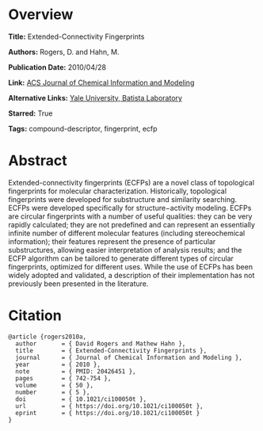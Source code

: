 # Overview
**Title:**
Extended-Connectivity Fingerprints

**Authors:**
Rogers, D. and Hahn, M.

**Publication Date:**
2010/04/28

**Link:**
[ACS Journal of Chemical Information and Modeling](https://pubs.acs.org/doi/10.1021/ci100050t)

**Alternative Links:**
[Yale University, Batista Laboratory](https://files.batistalab.com/teaching/attachments/chem584/ci100050t.pdf)

**Starred:**
True

**Tags:**
compound-descriptor, fingerprint, ecfp


# Abstract
Extended-connectivity fingerprints (ECFPs) are a novel class of topological fingerprints for molecular characterization.
Historically, topological fingerprints were developed for substructure and similarity searching.
ECFPs were developed specifically for structure−activity modeling.
ECFPs are circular fingerprints with a number of useful qualities: they can be very rapidly calculated; they are not predefined and can represent an essentially infinite number of different molecular features (including stereochemical information); their features represent the presence of particular substructures, allowing easier interpretation of analysis results; and the ECFP algorithm can be tailored to generate different types of circular fingerprints, optimized for different uses.
While the use of ECFPs has been widely adopted and validated, a description of their implementation has not previously been presented in the literature.


# Citation
```
@article {rogers2010a,
  author       = { David Rogers and Mathew Hahn },
  title        = { Extended-Connectivity Fingerprints },
  journal      = { Journal of Chemical Information and Modeling },
  year         = { 2010 },
  note         = { PMID: 20426451 },
  pages        = { 742-754 },
  volume       = { 50 },
  number       = { 5 },
  doi          = { 10.1021/ci100050t },
  url          = { https://doi.org/10.1021/ci100050t },
  eprint       = { https://doi.org/10.1021/ci100050t }
}
```
